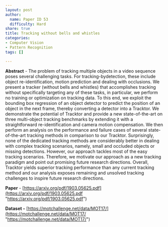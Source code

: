 ```yaml
---
layout: post
author:
  name: Paper ID 53
  difficulty: Hard
share: true
title: Tracking without bells and whistles
categories:
- Computer Vision
- Pattern Recognition
tags: []

---
```

**Abstract** - The problem of tracking multiple objects in a video sequence poses several challenging tasks. For tracking-bydetection, these include object re-identification, motion prediction and dealing with occlusions. We present a tracker (without bells and whistles) that accomplishes tracking without specifically targeting any of these tasks, in particular, we perform no training or optimization on tracking data. To this end, we exploit the bounding box regression of an object detector to predict the position of an object in the next frame, thereby converting a detector into a Tracktor. We demonstrate the potential of Tracktor and provide a new state-of-the-art on three multi-object tracking benchmarks by extending it with a straightforward re-identification and camera motion compensation. We then perform an analysis on the performance and failure cases of several state-of-the-art tracking methods in comparison to our Tracktor. Surprisingly, none of the dedicated tracking methods are considerably better in dealing with complex tracking scenarios, namely, small and occluded objects or missing detections. However, our approach tackles most of the easy tracking scenarios. Therefore, we motivate our approach as a new tracking paradigm and point out promising future research directions. Overall, Tracktor yields superior tracking performance than any current tracking method and our analysis exposes remaining and unsolved tracking challenges to inspire future research directions.

**Paper** - [https://arxiv.org/pdf/1903.05625.pdf](https://arxiv.org/pdf/1903.05625.pdf "https://arxiv.org/pdf/1903.05625.pdf")

**Dataset -** [https://motchallenge.net/data/MOT17/](https://motchallenge.net/data/MOT17/ "https://motchallenge.net/data/MOT17/")